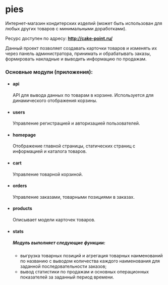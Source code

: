 # pies
Интернет-магазин кондитерских изделий (может быть использован для любых других товаров с минимальными доработками).

Ресурс доступен по адресу: **http://cake-point.ru/**

Данный проект позволяет создавать карточки товаров и изменять их через панель администратора, принимать и обрабатывать заказы, формировать накладные и выводить информацию по продажам.
### Основные модули (приложения):
* #### api
  API для вывода данных по товарам в корзине. Используется для динамического отображения корзины.
* #### users
  Управление регистрацией и авторизацией пользователей.
* #### homepage
  Отображение главной страницы, статических страниц с информацией и каталога товаров.
* #### cart
  Управление товарной корзиной.
* #### orders
  Управление заказами, товарными позициями в заказах.
* #### products
  Описывает модели карточек товаров.
* #### stats
  ##### Модуль выполняет следующие функции:
  * выгрузка товарных позиций и агрегация товарных наименований по названию с выводом количества каждого наименования для заданной последовательности заказов;
  * вывод статистики по продажам и основных операционных показателей за заданный период времени.
